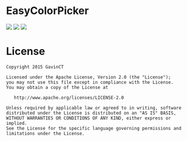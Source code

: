 # EasyColorPicker
![](https://github.com/developerbenwu/EasyColorPicker/blob/master/sreenshot/Screenshot_20151031-152105.png)
![](https://github.com/developerbenwu/EasyColorPicker/blob/master/sreenshot/Screenshot_20151031-152150.png)
![](https://github.com/developerbenwu/EasyColorPicker/blob/master/sreenshot/Screenshot_20151031-152109.png)

#  License

    Copyright 2015 GavinCT

    Licensed under the Apache License, Version 2.0 (the "License");
    you may not use this file except in compliance with the License.
    You may obtain a copy of the License at

       http://www.apache.org/licenses/LICENSE-2.0

    Unless required by applicable law or agreed to in writing, software
    distributed under the License is distributed on an "AS IS" BASIS,
    WITHOUT WARRANTIES OR CONDITIONS OF ANY KIND, either express or implied.
    See the License for the specific language governing permissions and
    limitations under the License.


